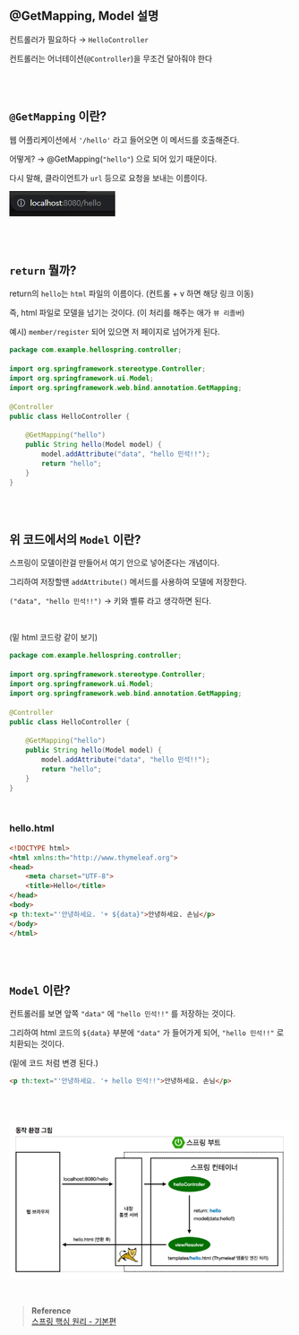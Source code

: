 ## @GetMapping, Model 설명

컨트롤러가 필요하다 → `HelloController`

컨트롤러는 어너테이션(`@Controller`)을 무조건 달아줘야 한다

<br/><br/>

## `@GetMapping` 이란?

웹 어플리케이션에서 `'/hello'` 라고 들어오면 이 메서드를 호출해준다.

어떻게? → @GetMapping(`"hello"`) 으로 되어 있기 때문이다.

다시 말해, 클라이언트가 `url` 등으로 요청을 보내는 이름이다.

![이미지](/programming/img/입문1.PNG)


<br/><br/>

## `return` 뭘까?

return의 `hello`는 `html` 파일의 이름이다. (컨트롤 + v 하면 해당 링크 이동)

즉, html 파일로 모델을 넘기는 것이다. (이 처리를 해주는 애가 `뷰 리졸버`)

예시) `member/register` 되어 있으면 저 페이지로 넘어가게 된다.

```java
package com.example.hellospring.controller;

import org.springframework.stereotype.Controller;
import org.springframework.ui.Model;
import org.springframework.web.bind.annotation.GetMapping;

@Controller
public class HelloController {

    @GetMapping("hello")
    public String hello(Model model) {
        model.addAttribute("data", "hello 민석!!");
        return "hello";
    }
}
```

<br/><br/>

## 위 코드에서의 `Model` 이란?

스프링이 모델이란걸 만들어서 여기 안으로 넣어준다는 개념이다.

그리하여 저장할땐 `addAttribute()` 메서드를 사용하여 모델에 저장한다.

`("data", "hello 민석!!")` → 키와 벨류 라고 생각하면 된다.

<br/>

(밑 html 코드랑 같이 보기)

```java
package com.example.hellospring.controller;

import org.springframework.stereotype.Controller;
import org.springframework.ui.Model;
import org.springframework.web.bind.annotation.GetMapping;

@Controller
public class HelloController {

    @GetMapping("hello")
    public String hello(Model model) {
        model.addAttribute("data", "hello 민석!!");
        return "hello";
    }
}
```

<br/>

### hello.html

```html
<!DOCTYPE html>
<html xmlns:th="http://www.thymeleaf.org">
<head>
    <meta charset="UTF-8">
    <title>Hello</title>
</head>
<body>
<p th:text="'안녕하세요. '+ ${data}">안녕하세요. 손님</p>
</body>
</html>
```

<br/><br/>

## `Model` 이란?

컨트롤러를 보면 앞쪽 `"data"` 에 `"hello 민석!!"` 를 저장하는 것이다.

그리하여 html 코드의 `${data}` 부분에 `"data"` 가 들어가게 되어, `"hello 민석!!"` 로 치환되는 것이다. 

(밑에 코드 처럼 변경 된다.)

```html
<p th:text="'안녕하세요. '+ hello 민석!!">안녕하세요. 손님</p>
```

<br/><br/>


![이미지](/programming/img/입문.PNG)



<br/>


>**Reference** <br/>[스프링 핵심 원리 - 기본편](https://www.inflearn.com/course/%EC%8A%A4%ED%94%84%EB%A7%81-%ED%95%B5%EC%8B%AC-%EC%9B%90%EB%A6%AC-%EA%B8%B0%EB%B3%B8%ED%8E%B8?utm_source=google&utm_medium=cpc&utm_campaign=04.general_backend&utm_content=spring&utm_term=%EC%8A%A4%ED%94%84%EB%A7%81%20%EC%9E%85%EB%AC%B8&gclid=CjwKCAiAjPyfBhBMEiwAB2CCImohok2YrQ2tRdhqfr3cZvKqkIJOHUJ36u6s1-7C9X1gzZIapTvOtxoCangQAvD_BwE)
